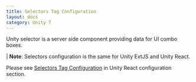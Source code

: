 ```yaml
---
title: Selectors Tag Configuration
layout: docs
category: Unity 7
---
```

Unity selector is a server side component providing data for UI combo boxes.  

| **Note**: Selectors configuration is the same for Unity ExtJS and Unity React.

Please see [Selectors Tag Configuration](../../../unity-react/configuration/tags-list/selectors-tag) in Unity React configuration section.